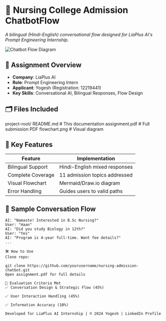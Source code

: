 # 🏥 Nursing College Admission ChatbotFlow
*A bilingual (Hindi-English) conversational flow designed for LiaPlus AI's Prompt Engineering Internship.*

![Chatbot Flow Diagram](https://github.com/user-attachments/assets/3230d2a7-1893-437a-b087-d71d3bbffb2d)

## 📝 Assignment Overview
- **Company**: LiaPlus AI
- **Role**: Prompt Engineering Intern
- **Applicant**: Yogesh (Registration: 12219441)
- **Key Skills**: Conversational AI, Bilingual Responses, Flow Design

## 🗂️ Files Included
project-root/
    README.md # This documentation
    assignment.pdf # Full submission PDF
    flowchart.png # Visual diagram 

  
## 🤖 Key Features
| Feature | Implementation |
|---------|----------------|
| Bilingual Support | Hindi-English mixed responses |
| Complete Coverage | 11 admission topics addressed |
| Visual Flowchart | Mermaid/Draw.io diagram |
| Error Handling | Guides users to valid paths |

## 💬 Sample Conversation Flow
```text
AI: "Namaste! Interested in B.Sc Nursing?"
User: "Haan"
AI: "Did you study Biology in 12th?"
User: "Yes"
AI: "Program is 4-year full-time. Want fee details?"
...

🛠️ How to Use
Clone repo:

git clone https://github.com/yourusername/nursing-admission-chatbot.git
Open assignment.pdf for full details

📌 Evaluation Criteria Met
✅ Conversation Design & Strategic Flow (45%)

✅ User Interaction Handling (45%)

✅ Information Accuracy (10%)

Developed for LiaPlus AI Internship | © 2024 Yogesh | LinkedIn Profile
